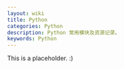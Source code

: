 ```yaml
---
layout: wiki
title: Python
categories: Python
description: Python 常用模块及资源记录。
keywords: Python
---
```

This is a placeholder. :)

